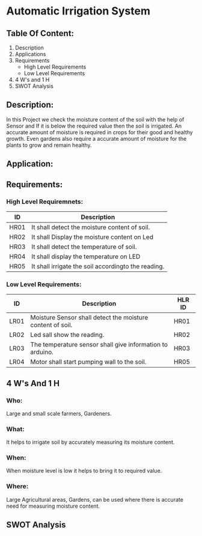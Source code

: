 # Automatic Irrigation System

## Table Of Content:
1. Description
2. Applications
3. Requirements
    * High Level Requirements
    * Low Level Requirements 
4. 4 W's and 1 H
5. SWOT Analysis


## Description:
In this Project we check the moisture content of the soil with the help of Sensor 
and If it is below the required value then the soil is irrigated.
An accurate amount of moisture is required in crops for their good and healthy growth.
Even gardens also require a accurate amount of moisture for the plants to grow and remain healthy.

## Application:
 
## Requirements:

### High Level Requiremnets:
| ID | Description | 
| ----- | ----- | 
| HR01 | It shall detect the moisture content of soil. |
| HR02 | It shall Display the moisture content on Led |
| HR03 | It shall detect the temperature of soil. |
| HR04 | It shall display the temperature on LED|
| HR05 | It shall irrigate the soil accordingto the reading.|

 ### Low Level Requirements:
| ID | Description | HLR ID |
| ------ | --------- | ------ |
| LR01 | Moisture Sensor shall detect the moisture content of soil. | HR01 |
| LR02 | Led sall show the reading. | HR02 |
| LR03 | The temperature sensor shall give information to arduino. | HR03 |
| LR04 | Motor shall start pumping wall to the soil. | HR05 |


## 4 W's And 1 H
### Who:
Large and small scale farmers, Gardeners.
### What:
It helps to irrigate soil by accurately measuring its moisture content.
### When:
When moisture level is low it helps to bring it to required value.
### Where:
Large Agricultural areas, Gardens, can be used where there is accurate need for measuring moisture content.

## SWOT Analysis


